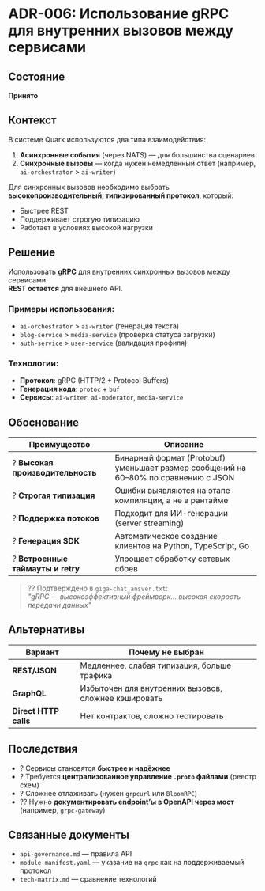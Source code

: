 ﻿# ADR-006: Использование gRPC для внутренних вызовов между сервисами

## Состояние
**Принято**

## Контекст
В системе Quark используются два типа взаимодействия:
1. **Асинхронные события** (через NATS) — для большинства сценариев
2. **Синхронные вызовы** — когда нужен немедленный ответ (например, `ai-orchestrator` > `ai-writer`)

Для синхронных вызовов необходимо выбрать **высокопроизводительный, типизированный протокол**, который:
- Быстрее REST
- Поддерживает строгую типизацию
- Работает в условиях высокой нагрузки

## Решение
Использовать **gRPC** для внутренних синхронных вызовов между сервисами.  
**REST остаётся** для внешнего API.

### Примеры использования:
- `ai-orchestrator` > `ai-writer` (генерация текста)
- `blog-service` > `media-service` (проверка статуса загрузки)
- `auth-service` > `user-service` (валидация профиля)

### Технологии:
- **Протокол**: gRPC (HTTP/2 + Protocol Buffers)
- **Генерация кода**: `protoc` + `buf`
- **Сервисы**: `ai-writer`, `ai-moderator`, `media-service`

## Обоснование
| Преимущество | Описание |
|-------------|---------|
| ? **Высокая производительность** | Бинарный формат (Protobuf) уменьшает размер сообщений на 60–80% по сравнению с JSON |
| ? **Строгая типизация** | Ошибки выявляются на этапе компиляции, а не в рантайме |
| ? **Поддержка потоков** | Подходит для ИИ-генерации (server streaming) |
| ? **Генерация SDK** | Автоматическое создание клиентов на Python, TypeScript, Go |
| ? **Встроенные таймауты и retry** | Упрощает обработку сетевых сбоев |

> ?? Подтверждено в `giga-chat_ansver.txt`:  
> _"gRPC — высокоэффективный фреймворк... высокая скорость передачи данных"_

## Альтернативы
| Вариант | Почему не выбран |
|--------|------------------|
| **REST/JSON** | Медленнее, слабая типизация, больше трафика |
| **GraphQL** | Избыточен для внутренних вызовов, сложнее кэшировать |
| **Direct HTTP calls** | Нет контрактов, сложно тестировать |

## Последствия
- ? Сервисы становятся **быстрее и надёжнее**
- ? Требуется **централизованное управление `.proto` файлами** (реестр схем)
- ? Сложнее отлаживать (нужен `grpcurl` или `BloomRPC`)
- ?? Нужно **документировать endpoint’ы в OpenAPI через мост** (например, `grpc-gateway`)

## Связанные документы
- `api-governance.md` — правила API
- `module-manifest.yaml` — указание на `grpc` как на поддерживаемый протокол
- `tech-matrix.md` — сравнение технологий